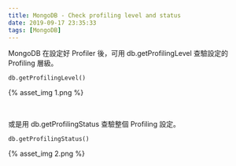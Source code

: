 ```yaml
---
title: MongoDB - Check profiling level and status
date: 2019-09-17 23:35:33
tags: [MongoDB]
---
```


MongoDB 在設定好 Profiler 後，可用 db.getProfilingLevel 查驗設定的 Profiling 層級。       

    db.getProfilingLevel()                 

{% asset_img 1.png %}                       

</br>                                      


或是用 db.getProfilingStatus 查驗整個 Profiling 設定。                                  

    db.getProfilingStatus()                 

{% asset_img 2.png %}
